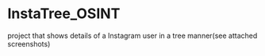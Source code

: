 # InstaTree_OSINT
project that shows details of a Instagram user in a tree manner(see attached screenshots)
